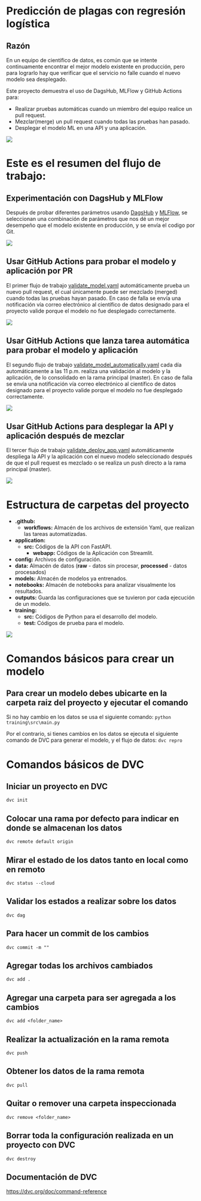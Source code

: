 # Predicción de plagas con regresión logística

## Razón
En un equipo de científico de datos, es común que se intente continuamente encontrar el mejor modelo existente en producción, pero para lograrlo hay que verificar que el servicio no falle cuando el nuevo modelo sea desplegado.

Este proyecto demuestra el uso de DagsHub, MLFlow y GitHub Actions para:

- Realizar pruebas automáticas cuando un miembro del equipo realice un pull request.
- Mezclar(merge) un pull request cuando todas las pruebas han pasado.
- Desplegar el modelo ML en una API y una aplicación.

![](images/flujoMlOps.png)

# Este es el resumen del flujo de trabajo:

## Experimentación con DagsHub y MLFlow
Después de probar diferentes parámetros usando [DagsHub](https://towardsdatascience.com/dagshub-a-github-supplement-for-data-scientists-and-ml-engineers-9ecaf49cc505) y [MLFlow](https://mlflow.org/docs/latest/python_api/index.html), se seleccionan una combinación de parámetros que nos dé un mejor desempeño que el modelo existente en producción, y se envía el codigo por Git.

![](images/experimentos.png)

## Usar GitHub Actions para probar el modelo y aplicación por PR
El primer flujo de trabajo [validate_model.yaml](https://dagshub.com/juferoto/mlops_project/src/master/.github/workflows/validate_model.yaml) automáticamente prueba un nuevo pull request, el cual únicamente puede ser mezclado (merged) cuando todas las pruebas hayan pasado. En caso de falla se envía una notificación vía correo electrónico al científico de datos designado para el proyecto valide porque el modelo no fue desplegado correctamente.

![](images/flujoPruebaCodigo.png)

## Usar GitHub Actions que lanza tarea automática para probar el modelo y aplicación
El segundo flujo de trabajo [validate_model_automatically.yaml](https://dagshub.com/juferoto/mlops_project/src/master/.github/workflows/validate_model_automatically.yml) cada día automáticamente a las 11 p.m. realiza una validación al modelo y la aplicación, de lo consolidado en la rama principal (master). En caso de falla se envía una notificación vía correo electrónico al científico de datos designado para el proyecto valide porque el modelo no fue desplegado correctamente.

![](images/flujoPruebaCodigoAutomatica.png)

## Usar GitHub Actions para desplegar la API y aplicación después de mezclar
El tercer flujo de trabajo [validate_deploy_app.yaml](https://dagshub.com/juferoto/mlops_project/src/master/.github/workflows/validate_deploy_app.yaml) automáticamente despliega la API y la aplicación con el nuevo modelo seleccionado después de que el pull request es mezclado o se realiza un push directo a la rama principal (master).

![](images/flujoDespliegaApp.png)

# Estructura de carpetas del proyecto

- **.github:**
    - **workflows:** Almacén de los archivos de extensión Yaml, que realizan las tareas automatizadas.
- **application:** 
    - **src:** Códigos de la API con FastAPI.
        - **webapp:** Códigos de la Aplicación con Streamlit.
- **config:** Archivos de configuración.
- **data:** Almacén de datos (**raw** - datos sin procesar, **processed** - datos procesados)
- **models:** Almacén de modelos ya entrenados.
- **notebooks:** Almacén de notebooks para analizar visualmente los resultados.
- **outputs:** Guarda las configuraciones que se tuvieron por cada ejecución de un modelo.
- **training:**
    - **src:** Códigos de Python para el desarrollo del modelo.
    - **test:** Códigos de prueba para el modelo.  

![](images/estructuraProyecto.png)

# Comandos básicos para crear un modelo

## Para crear un modelo debes ubicarte en la carpeta raiz del proyecto y ejecutar el comando

Si no hay cambio en los datos se usa el siguiente comando:
`python training\src\main.py`

Por el contrario, si tienes cambios en los datos se ejecuta el siguiente comando de DVC para generar el modelo, y el flujo de datos:
`dvc repro`

# Comandos básicos de DVC

## Iniciar un proyecto en DVC
`dvc init`

## Colocar una rama por defecto para indicar en donde se almacenan los datos
`dvc remote default origin`

## Mirar el estado de los datos tanto en local como en remoto
`dvc status --cloud`

## Validar los estados a realizar sobre los datos
`dvc dag`

## Para hacer un commit de los cambios
`dvc commit -m ""`

## Agregar todas los archivos cambiados
`dvc add .`

## Agregar una carpeta para ser agregada a los cambios
`dvc add <folder_name>`

## Realizar la actualización en la rama remota
`dvc push`

## Obtener los datos de la rama remota
`dvc pull`

## Quitar o remover una carpeta inspeccionada
`dvc remove <folder_name>`

## Borrar toda la configuración realizada en un proyecto con DVC
`dvc destroy`

## Documentación de DVC
https://dvc.org/doc/command-reference

